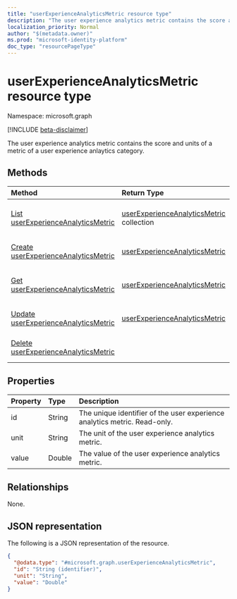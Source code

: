 ```yaml
---
title: "userExperienceAnalyticsMetric resource type"
description: "The user experience analytics metric contains the score and units of a metric of a user experience anlaytics category."
localization_priority: Normal
author: "$(metadata.owner)"
ms.prod: "microsoft-identity-platform"
doc_type: "resourcePageType"
---
```


# userExperienceAnalyticsMetric resource type

Namespace: microsoft.graph

[!INCLUDE [beta-disclaimer](../../includes/beta-disclaimer.md)]

The user experience analytics metric contains the score and units of a metric of a user experience anlaytics category.

## Methods

| Method                                                                                        | Return Type                                                                         | Description                                                                  |
| :-------------------------------------------------------------------------------------------- | :---------------------------------------------------------------------------------- | :--------------------------------------------------------------------------- |
| [List userExperienceAnalyticsMetric](../api/intune-userexperienceanalyticsmetric-list.md)     | [userExperienceAnalyticsMetric](intune-userExperienceAnalyticsMetric.md) collection | List properties and relationships of a userExperienceAnalyticsMetric object. |
| [Create userExperienceAnalyticsMetric](../api/intune-userexperienceanalyticsmetric-create.md) | [userExperienceAnalyticsMetric](intune-userExperienceAnalyticsMetric.md)            | Create a new userExperienceAnalyticsMetric object.                           |
| [Get userExperienceAnalyticsMetric](../api/intune-userexperienceanalyticsmetric-get.md)       | [userExperienceAnalyticsMetric](intune-userExperienceAnalyticsMetric.md)            | Read properties and relationships of a userExperienceAnalyticsMetric object. |
| [Update userExperienceAnalyticsMetric](../api/intune-userexperienceanalyticsmetric-update.md) | [userExperienceAnalyticsMetric](intune-userExperienceAnalyticsMetric.md)            | Update the properties of a userExperienceAnalyticsMetric object.             |
| [Delete userExperienceAnalyticsMetric](../api/intune-userexperienceanalyticsmetric-delete.md) |                                                                                     | Delete a userExperienceAnalyticsMetric object.                               |

## Properties

| Property | Type   | Description                                                               |
| :------- | :----- | :------------------------------------------------------------------------ |
| id       | String | The unique identifier of the user experience analytics metric. Read-only. |
| unit     | String | The unit of the user experience analytics metric.                         |
| value    | Double | The value of the user experience analytics metric.                        |

## Relationships

None.

## JSON representation

The following is a JSON representation of the resource.

<!-- {
  "blockType": "resource",
  "keyProperty": "id",
  "@odata.type": "microsoft.graph.userExperienceAnalyticsMetric",
  "baseType": "microsoft.graph.entity",
  "openType": False
}
-->

```json
{
  "@odata.type": "#microsoft.graph.userExperienceAnalyticsMetric",
  "id": "String (identifier)",
  "unit": "String",
  "value": "Double"
}
```
